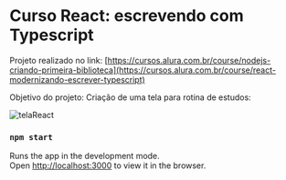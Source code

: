 # Curso React: escrevendo com Typescript

Projeto realizado no link: [https://cursos.alura.com.br/course/nodejs-criando-primeira-biblioteca](https://cursos.alura.com.br/course/react-modernizando-escrever-typescript)

Objetivo do projeto: Criação de uma tela para rotina de estudos: 

![telaReact](https://github.com/lipecalixto/react-first-project/assets/48100023/6e16aa7d-7dae-4bd0-b9ef-8403e60353a5)

### `npm start`

Runs the app in the development mode.\
Open [http://localhost:3000](http://localhost:3000) to view it in the browser.

